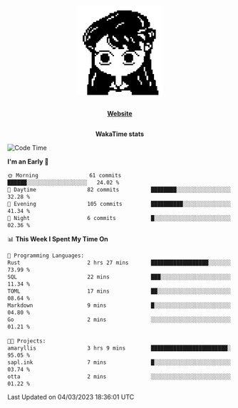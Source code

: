 ##

<p align="center">
  <img src="./person.gif" />
</p>

##

<div align="center">
  <p>
    <strong>
    <a href='https://domm.me'>Website</a>
    </strong>
  </p>
</div>

##

<div align="center">
  <p>
    <strong>
    WakaTime stats
    </strong>
  </p>
</div>

<!--START_SECTION:waka-->
![Code Time](http://img.shields.io/badge/Code%20Time-45%20hrs%203%20mins-blue)

**I'm an Early 🐤** 

```text
🌞 Morning                61 commits          ██████░░░░░░░░░░░░░░░░░░░   24.02 % 
🌆 Daytime                82 commits          ████████░░░░░░░░░░░░░░░░░   32.28 % 
🌃 Evening                105 commits         ██████████░░░░░░░░░░░░░░░   41.34 % 
🌙 Night                  6 commits           █░░░░░░░░░░░░░░░░░░░░░░░░   02.36 % 
```


📊 **This Week I Spent My Time On** 

```text
💬 Programming Languages: 
Rust                     2 hrs 27 mins       ██████████████████░░░░░░░   73.99 % 
SQL                      22 mins             ███░░░░░░░░░░░░░░░░░░░░░░   11.34 % 
TOML                     17 mins             ██░░░░░░░░░░░░░░░░░░░░░░░   08.64 % 
Markdown                 9 mins              █░░░░░░░░░░░░░░░░░░░░░░░░   04.80 % 
Go                       2 mins              ░░░░░░░░░░░░░░░░░░░░░░░░░   01.21 % 

🐱‍💻 Projects: 
amaryllis                3 hrs 9 mins        ████████████████████████░   95.05 % 
sapl.ink                 7 mins              █░░░░░░░░░░░░░░░░░░░░░░░░   03.74 % 
otta                     2 mins              ░░░░░░░░░░░░░░░░░░░░░░░░░   01.22 % 
```


 Last Updated on 04/03/2023 18:36:01 UTC
<!--END_SECTION:waka-->

